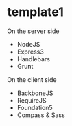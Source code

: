 template1
=========
On the server side
<ul>
 <li>NodeJS</li>
 <li>Express3</li>
 <li>Handlebars</li>
 <li>Grunt</li>
</ul>
On the client side
<ul>
 <li>BackboneJS</li>
 <li>RequireJS</li>
 <li>Foundation5</li>
 <li>Compass & Sass</li>
</ul>
